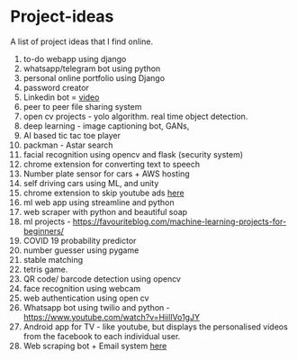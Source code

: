 # Project-ideas
A list of project ideas that I find online.

1. to-do webapp using django
2. whatsapp/telegram bot using python
3. personal online portfolio using Django
4. password creator
5. Linkedin bot = [video](https://www.youtube.com/watch?time_continue=8&v=_GcEkRzjjGI&feature=emb_title)
6. peer to peer file sharing system
7. open cv projects - yolo algorithm. real time object detection.
8. deep learning - image captioning bot, GANs, 
8. AI based tic tac toe player
9. packman - Astar search 
10. facial recognition using opencv and flask (security system)
11. chrome extension for converting text to speech
12. Number plate sensor for cars + AWS hosting
13. self driving cars using ML, and unity
14. chrome extension to skip youtube ads [here](https://dev.to/penge)
15. ml web app using streamline and python
16. web scraper with python and beautiful soap
17. ml projects - https://favouriteblog.com/machine-learning-projects-for-beginners/
18. COVID 19 probability predictor
19. number guesser using pygame
20. stable matching
21. tetris game.
22. QR code/ barcode detection using opencv
23. face recognition using webcam
24. web authentication using open cv
25. Whatsapp bot using twilio and python - https://www.youtube.com/watch?v=HiillVo1gJY
26. Android app for TV - like youtube, but displays the personalised videos from the facebook to each individual user.
27. Web scraping bot + Email system [here](https://www.youtube.com/watch?v=Bg9r_yLk7VY)
